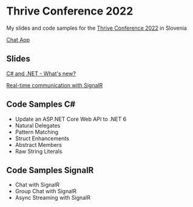 # Thrive Conference 2022

My slides and code samples for the [Thrive Conference 2022](https://www.thriveconf.com/en/Pages/Home.aspx) in Slovenia

[Chat App](https://thrive2022chat.purplebush-9a246700.westeurope.azurecontainerapps.io/chatlclient.html)

## Slides

[C# and .NET - What's new?](slides/CSharp2022.pdf)

[Real-time communication with SignalR](slides/SignalR2022.pdf)

## Code Samples C#

* Update an ASP.NET Core Web API to .NET 6
* Natural Delegates
* Pattern Matching
* Struct Enhancements
* Abstract Members
* Raw String Literals

## Code Samples SignalR

* Chat with SignalR
* Group Chat with SignalR
* Async Streaming with SignalR
